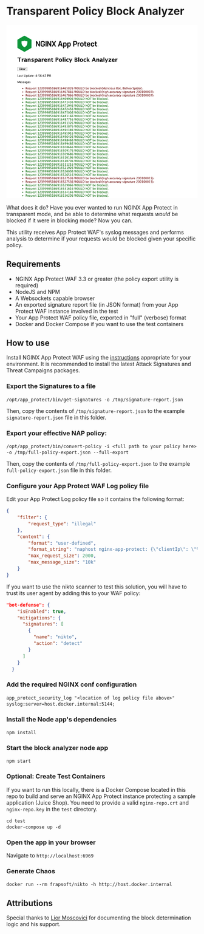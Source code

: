 # Transparent Policy Block Analyzer

<img src="screenshot.png" width="600px">

What does it do? Have you ever wanted to run NGINX App Protect in transparent mode, and be able to determine what requests _would_ be blocked if it were in blocking mode? Now you can.

This utility receives App Protect WAF's syslog messages and performs analysis to determine if your requests would be blocked given your specific policy. 

## Requirements
- NGINX App Protect WAF 3.3 or greater (the policy export utility is required)
- NodeJS and NPM
- A Websockets capable browser
- An exported signature report file (in JSON format) from your App Protect WAF instance involved in the test
- Your App Protect WAF policy file, exported in "full" (verbose) format
- Docker and Docker Compose if you want to use the test containers

## How to use

Install NGINX App Protect WAF using the [instructions](https://docs.nginx.com/nginx-app-protect/admin-guide/install/) appropriate for your environment. It is recommended to install the latest Attack Signatures and Threat Campaigns packages.

### Export the Signatures to a file
```
/opt/app_protect/bin/get-signatures -o /tmp/signature-report.json
```

Then, copy the contents of `/tmp/signature-report.json` to the example `signature-report.json` file in this folder.

### Export your effective NAP policy:
```
/opt/app_protect/bin/convert-policy -i <full path to your policy here>  -o /tmp/full-policy-export.json --full-export
```

Then, copy the contents of `/tmp/full-policy-export.json` to the example `full-policy-export.json` file in this folder.

### Configure your App Protect WAF Log policy file
Edit your App Protect Log policy file so it contains the following format:

``` json
{
    "filter": {
        "request_type": "illegal"
    },
    "content": {
        "format": "user-defined",
        "format_string": "naphost nginx-app-protect: {\"clientIp\": \"%ip_client%\", \"botCategory\": \"%bot_category\", \"botSignatureName\": \"%bot_signature_name%\", \"clientClass\": \"%client_class%\",\"violations\": \"%violations%\", \"signatureIds\": [%sig_ids%], \"supportId\": \"%support_id%\", \"violationDetails\": \"%violation_details%\" }",
        "max_request_size": 2000,
        "max_message_size": "10k"
    }
}
```

If you want to use the nikto scanner to test this solution, you will have to trust its user agent by adding this to your WAF policy:
``` json
"bot-defense": {
    "isEnabled": true,
    "mitigations": {
      "signatures": [
        {
          "name": "nikto",
          "action": "detect"
        }
      ]
    }
  }
```

### Add the required NGINX conf configuration
```
app_protect_security_log "<location of log policy file above>" syslog:server=host.docker.internal:5144;
```

### Install the Node app's dependencies
```
npm install
```

### Start the block analyzer node app
```
npm start
```

### Optional: Create Test Containers
If you want to run this locally, there is a Docker Compose located in this repo to build and serve an NGINX App Protect instance protecting a sample application (Juice Shop). You need to provide a valid `nginx-repo.crt` and `nginx-repo.key` in the `test` directory.

```
cd test
docker-compose up -d 
```

### Open the app in your browser
Navigate to `http://localhost:6969`


### Generate Chaos
```
docker run --rm frapsoft/nikto -h http://host.docker.internal
```

## Attributions
Special thanks to [Lior Moscovici](https://github.com/liorm39) for documenting the block determination logic and his support.
